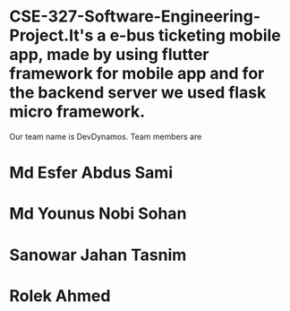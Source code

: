 # CSE-327-Software-Engineering-Project.It's a e-bus ticketing mobile app, made by using flutter framework for mobile app and for the backend server we used flask micro framework.
 Our team name is DevDynamos.
 Team members are
 # Md Esfer Abdus Sami
 # Md Younus Nobi Sohan
 # Sanowar Jahan Tasnim
 # Rolek Ahmed
